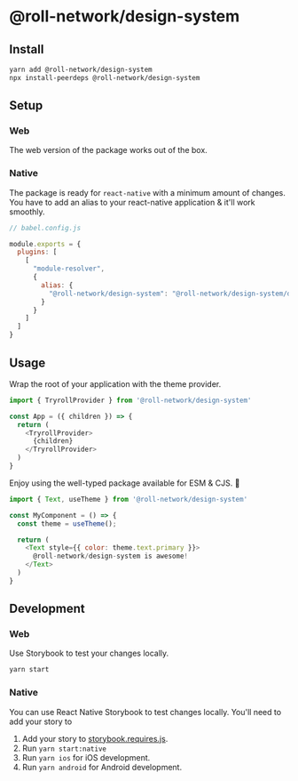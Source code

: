 # @roll-network/design-system

## Install

```sh
yarn add @roll-network/design-system
npx install-peerdeps @roll-network/design-system
```

## Setup

### Web

The web version of the package works out of the box.

### Native

The package is ready for `react-native` with a minimum amount of changes. You have to add an alias to your react-native application & it'll work smoothly.

```js
// babel.config.js

module.exports = {
  plugins: [
    [
      "module-resolver",
      {
        alias: {
          "@roll-network/design-system": "@roll-network/design-system/dist/native/esm"
        }
      }
    ]
  ]
}
```

## Usage

Wrap the root of your application with the theme provider.

```js
import { TryrollProvider } from '@roll-network/design-system'

const App = ({ children }) => {
  return (
    <TryrollProvider>
      {children}
    </TryrollProvider>
  )
}
```

Enjoy using the well-typed package available for ESM & CJS. 🥳

```js
import { Text, useTheme } from '@roll-network/design-system'

const MyComponent = () => {
  const theme = useTheme();

  return (
    <Text style={{ color: theme.text.primary }}>
      @roll-network/design-system is awesome!
    </Text>
  )
}
```

## Development

### Web

Use Storybook to test your changes locally.

```sh
yarn start
```

### Native

You can use React Native Storybook to test changes locally. You'll need to add your story to

1. Add your story to [storybook.requires.js](./.ondevice/storybook.requires.js).
2. Run `yarn start:native`
3. Run `yarn ios` for iOS development.
4. Run `yarn android` for Android development.